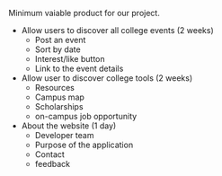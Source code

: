 Minimum vaiable product for our project.

- Allow users to discover all college events (2 weeks)
  - Post an event
  - Sort by date
  - Interest/like button
  - Link to the event details
- Allow user to discover college tools (2 weeks)
  - Resources
  - Campus map
  - Scholarships
  - on-campus job opportunity
- About the website (1 day)
  - Developer team
  - Purpose of the application
  - Contact
  - feedback
